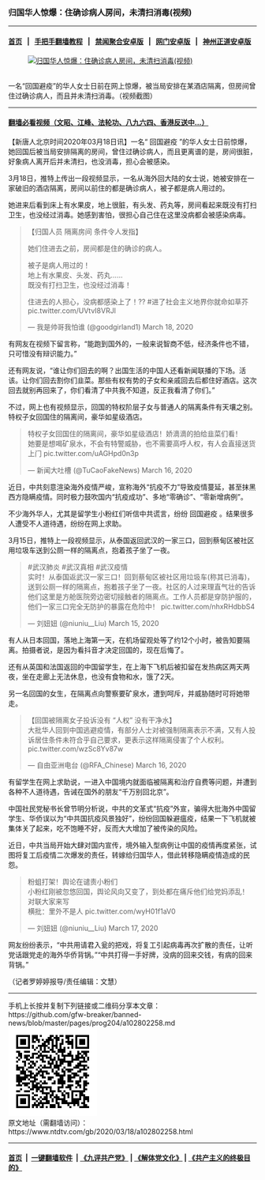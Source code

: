 ### 归国华人惊爆：住确诊病人房间，未清扫消毒(视频)
------------------------

#### [首页](https://github.com/gfw-breaker/banned-news/blob/master/README.md) &nbsp;&nbsp;|&nbsp;&nbsp; [手把手翻墙教程](https://github.com/gfw-breaker/guides/wiki) &nbsp;&nbsp;|&nbsp;&nbsp; [禁闻聚合安卓版](https://github.com/gfw-breaker/bn-android) &nbsp;&nbsp;|&nbsp;&nbsp; [网门安卓版](https://github.com/oGate2/oGate) &nbsp;&nbsp;|&nbsp;&nbsp; [神州正道安卓版](https://github.com/SzzdOgate/update) 



<div><div class="featured_image">
 <a href="https://i.ntdtv.com/assets/uploads/2020/03/1-204.jpg" target="_blank">
  <figure>
   <img alt="归国华人惊爆：住确诊病人房间，未清扫消毒(视频)" src="https://i.ntdtv.com/assets/uploads/2020/03/1-204-800x450.jpg"/>
  </figure><br/>
 </a>
 <span class="caption">
  一名“回国避疫”的华人女士日前在网上惊爆，被当局安排在某酒店隔离，但房间曾住过确诊病人，而且并未清扫消毒。（视频截图）
 </span>
</div>
</div><hr/>

#### [翻墙必看视频（文昭、江峰、法轮功、八九六四、香港反送中...）](https://github.com/gfw-breaker/banned-news/blob/master/pages/link3.md)

<div><div class="post_content" itemprop="articleBody">
 <p>
  【新唐人北京时间2020年03月18日讯】一名“
  <ok href="https://www.ntdtv.com/gb/回国避疫.htm">
   回国避疫
  </ok>
  ”的华人女士日前惊爆，她回国后被当局安排隔离的房间，曾住过确诊病人，而且更离谱的是，房间很脏，好象病人离开后并未清扫，也没消毒，担心会被感染。
 </p>
 <p>
  3月18日，推特上传出一段视频显示，一名从海外回大陆的女士说，她被安排在一家破旧的酒店隔离，房间以前住的都是确诊病人，被子都是病人用过的。
 </p>
 <p>
  她进来后看到床上有水果皮，地上很脏，有头发、药丸等，房间看起来既没有打扫卫生，也没经过消毒。她感到害怕，很担心自己住在这里没病都会被感染病毒。
 </p>
 <blockquote class="twitter-tweet">
  <p dir="ltr" lang="zh">
   【归国人员 隔离房间 条件令人发指】
  </p>
  <p>
   她们住进去之前，房间都是住的确诊的病人。
  </p>
  <p>
   被子是病人用过的！
   <br/>
   地上有水果皮、头发、药丸……
   <br/>
   既没有打扫卫生，也没经过消毒！
  </p>
  <p>
   住进去的人担心，没病都感染上了！??
   <ok href="https://twitter.com/hashtag/%E8%BF%9B%E4%BA%86%E7%A4%BE%E4%BC%9A%E4%B8%BB%E4%B9%89%E5%9C%B0%E7%95%8C%E4%BD%A0%E5%B0%B1%E5%91%BD%E5%A6%82%E8%8D%89%E8%8A%A5?src=hash&amp;ref_src=twsrc%5Etfw">
    #进了社会主义地界你就命如草芥
   </ok>
   <ok href="https://t.co/UVtvI8VRJl">
    pic.twitter.com/UVtvI8VRJl
   </ok>
  </p>
  <p>
   — 我是帅哥我怕谁 (@goodgirland1)
   <ok href="https://twitter.com/goodgirland1/status/1240143516585639937?ref_src=twsrc%5Etfw">
    March 18, 2020
   </ok>
  </p>
 </blockquote>
 <p>
  <script async="" charset="utf-8" src="https://platform.twitter.com/widgets.js">
  </script>
 </p>
 <p>
 </p>
 <p>
  有网友在视频下留言称，“能跑到国外的，一般来说智商不低，经济条件也不错，只可惜没有辩识能力。”
 </p>
 <p>
  还有网友说，“谁让你们回去的啊？出国生活的中国人还看新闻联播的下场。活该。让你们回去割你们韭菜。那些有权有势的子女和亲戚回去后都住好酒店。这次回去就别再回来了，你们看清了中共我不知道，反正我看清了你们。”
 </p>
 <p>
  不过，网上也有视频显示，回国的特权阶层子女与普通人的隔离条件有天壤之别。特权子女回国住的隔离间，豪华如星级酒店。
 </p>
 <blockquote class="twitter-tweet">
  <p dir="ltr" lang="zh">
   特权子女回国住的隔离间，豪华如星级酒店！娇滴滴的拍给韭菜们看！
   <br/>
   她要是想喝矿泉水，不会有特警威胁，也不需要高呼人权，有人会直接送货上门
   <ok href="https://t.co/uAGHpd0n3p">
    pic.twitter.com/uAGHpd0n3p
   </ok>
  </p>
  <p>
   — 新闻大吐槽 (@TuCaoFakeNews)
   <ok href="https://twitter.com/TuCaoFakeNews/status/1239381880597708800?ref_src=twsrc%5Etfw">
    March 16, 2020
   </ok>
  </p>
 </blockquote>
 <p>
  <script async="" charset="utf-8" src="https://platform.twitter.com/widgets.js">
  </script>
 </p>
 <p>
 </p>
 <p>
  近日，中共刻意渲染海外疫情严峻，宣称海外“抗疫不力”导致疫情蔓延，甚至抹黑西方隐瞒疫情。同时极力鼓吹国内“抗疫成功”、多地“零确诊”、“零新增病例”。
 </p>
 <p>
  不少海外华人，尤其是留学生小粉红们听信中共谎言，纷纷
  <ok href="https://www.ntdtv.com/gb/回国避疫.htm">
   回国避疫
  </ok>
  。结果很多人遭受不人道待遇，纷纷在网上求助。
 </p>
 <p>
  3月15日，推特上一段视频显示，从泰国返回武汉的一家三口，回到蔡甸区被社区用垃圾车送到公厕一样的隔离点，抱着孩子坐了一夜。
 </p>
 <blockquote class="twitter-tweet">
  <p dir="ltr" lang="zh">
   <ok href="https://twitter.com/hashtag/%E6%AD%A6%E6%B1%89%E8%82%BA%E7%82%8E?src=hash&amp;ref_src=twsrc%5Etfw">
    #武汉肺炎
   </ok>
   <ok href="https://twitter.com/hashtag/%E6%AD%A6%E6%B1%89%E7%9C%9F%E7%9B%B8?src=hash&amp;ref_src=twsrc%5Etfw">
    #武汉真相
   </ok>
   <ok href="https://twitter.com/hashtag/%E6%AD%A6%E6%B1%89%E7%96%AB%E6%83%85?src=hash&amp;ref_src=twsrc%5Etfw">
    #武汉疫情
   </ok>
   <br/>
   实时！从泰国返武汉一家三口！回到蔡甸区被社区用垃圾车(称其已消毒)，送到公厕一样的隔离点，抱着孩子坐了一夜。社区的人过来理直气壮的告诉他们这里是方舱医院旁边密切接触者的隔离点。工作人员都是穿防护服的，他们一家三口完全无防护的暴露在危险中！
   <ok href="https://t.co/nhxRHdbbS4">
    pic.twitter.com/nhxRHdbbS4
   </ok>
  </p>
  <p>
   — 刘妞妞 (@niuniu__Liu)
   <ok href="https://twitter.com/niuniu__Liu/status/1239033718733332481?ref_src=twsrc%5Etfw">
    March 15, 2020
   </ok>
  </p>
 </blockquote>
 <p>
  <script async="" charset="utf-8" src="https://platform.twitter.com/widgets.js">
  </script>
 </p>
 <p>
 </p>
 <p>
  有人从日本回国，落地上海第一天，在机场留观处等了约12个小时，被告知要隔离。拍摄者说，是因为看抖音才决定回国的，现在后悔了。
 </p>
 <p>
  还有从英国和法国返回的中国留学生，在上海下飞机后被扣留在发热病区两天两夜，坐在走廊上无法休息，也没有食物和水，饿了2天。
  <div class="video_fit_container">
  </div>
 </p>
 <p>
  另一名回国的女生，在隔离点向警察要矿泉水，遭到呵斥，并威胁随时可将她带走。
 </p>
 <blockquote class="twitter-tweet">
  <p dir="ltr" lang="zh">
   【回国被隔离女子投诉没有 “人权” 没有干净水】
   <br/>
   大批华人回到中国逃避疫情，有部分人士对被强制隔离表示不满，又有人投诉居住条件未符合乎自己要求，更表示这样隔离侵害了个人权利。
   <ok href="https://t.co/wzSc8Yv87w">
    pic.twitter.com/wzSc8Yv87w
   </ok>
  </p>
  <p>
   — 自由亚洲电台 (@RFA_Chinese)
   <ok href="https://twitter.com/RFA_Chinese/status/1239461273948979200?ref_src=twsrc%5Etfw">
    March 16, 2020
   </ok>
  </p>
 </blockquote>
 <p>
  <script async="" charset="utf-8" src="https://platform.twitter.com/widgets.js">
  </script>
 </p>
 <p>
 </p>
 <p>
  有留学生在网上求助说，一进入中国境内就面临被隔离和治疗自费等问题，并遭到各种不人道待遇，告诫在国外的朋友“千万别回北京”。
 </p>
 <p>
  中国社民党秘书长曾节明分析说，中共的文革式“抗疫”外宣，骗得大批海外中国留学生、华侨误以为“中共国抗疫风景独好”，纷纷回国躲避瘟疫，结果一下飞机就被集体关了起来，吃不饱睡不好，反而大大增加了被传染的风险。
 </p>
 <p>
  近日，中共当局开始大肆对国内宣传，境外输入型病例让中国的疫情再度紧张，试图将复工后疫情二次爆发的责任，转嫁给归国华人，借此转移隐瞒疫情造成的民怨。
 </p>
 <blockquote class="twitter-tweet">
  <p dir="ltr" lang="zh">
   粉蛆打架！舆论在谴责小粉们
   <br/>
   小粉红刚被忽悠回国，舆论风向又变了，到处都在痛斥他们给党妈添乱！
   <br/>
   对联大家来写
   <br/>
   横批：里外不是人
   <ok href="https://t.co/wyH01f1aV0">
    pic.twitter.com/wyH01f1aV0
   </ok>
  </p>
  <p>
   — 刘妞妞 (@niuniu__Liu)
   <ok href="https://twitter.com/niuniu__Liu/status/1239808923353243649?ref_src=twsrc%5Etfw">
    March 17, 2020
   </ok>
  </p>
 </blockquote>
 <p>
  <script async="" charset="utf-8" src="https://platform.twitter.com/widgets.js">
  </script>
 </p>
 <p>
 </p>
 <p>
  网友纷纷表示，“中共用请君入瓮的把戏，将复工引起病毒再次扩散的责任，让听党话跟党走的海外华侨背锅。”“中共打得一手好牌，没病的回来交钱，有病的回来背锅。”
 </p>
 <p>
  （记者罗婷婷报导/责任编辑：文慧）
 </p>
 <div class="single_ad">
 </div>
</div>
</div>
<hr/>
手机上长按并复制下列链接或二维码分享本文章：<br/>
https://github.com/gfw-breaker/banned-news/blob/master/pages/prog204/a102802258.md <br/>
<a href='https://github.com/gfw-breaker/banned-news/blob/master/pages/prog204/a102802258.md'><img src='https://github.com/gfw-breaker/banned-news/blob/master/pages/prog204/a102802258.md.png'/></a> <br/>
原文地址（需翻墙访问）：https://www.ntdtv.com/gb/2020/03/18/a102802258.html


------------------------
#### [首页](https://github.com/gfw-breaker/banned-news/blob/master/README.md) &nbsp;|&nbsp; [一键翻墙软件](https://github.com/gfw-breaker/nogfw/blob/master/README.md) &nbsp;| [《九评共产党》](https://github.com/gfw-breaker/9ping.md/blob/master/README.md#九评之一评共产党是什么) | [《解体党文化》](https://github.com/gfw-breaker/jtdwh.md/blob/master/README.md) | [《共产主义的终极目的》](https://github.com/gfw-breaker/gczydzjmd.md/blob/master/README.md)


<img src='http://gfw-breaker.win/banned-news/pages/prog204/a102802258.md' width='0px' height='0px'/>
